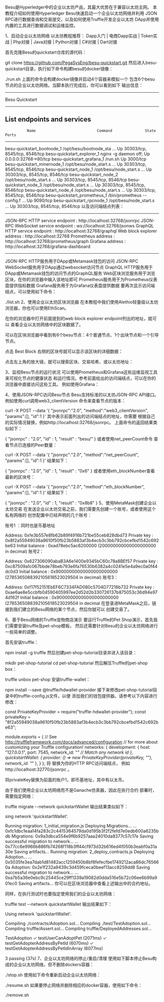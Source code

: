 Besu是Hyperledger中的企业以太坊产品，其最大优势在于兼容以太坊主网。 本教程介绍如何使用Hyperledger Besu快速启动一个企业以太坊网络并利用 JSON RPC进行数据查询和交易提交，以及如何使用Truffle开发企业以太坊 DApp并使用内置的工具进行数据调试和运维监控。

1、启动企业以太坊网络
以太坊教程推荐： Dapp入门 | 电商Dapp实战 | Token实战 | Php对接 | Java对接 | Python对接 | C#对接 | Dart对接

首先克隆Besu的quickstart仓库的源代码：

git clone https://github.com/PegaSysEng/besu-quickstart.git
然后进入besu-quickstart目录，执行如下命令构建besu的docker镜像：

./run.sh
上面的命令会构建docker镜像并启动4个容器来模拟一个 包含6个besu节点的企业以太坊网络。当脚本执行完成后，你可以看到如下 输出信息：

*************************************
Besu Quickstart <version>
*************************************
List endpoints and services
----------------------------------
              Name                            Command               State               Ports
---------------------------------------------------------------------------------------------------------
besu-quickstart_bootnode_1     /opt/besu/bootnode_sta ...   Up      30303/tcp, 8545/tcp, 8546/tcp
besu-quickstart_explorer_1     nginx -g daemon off;             Up      0.0.0.0:32768->80/tcp
besu-quickstart_grafana_1      /run.sh                          Up      3000/tcp
besu-quickstart_minernode_1    /opt/besu/node_start.s ...   Up      30303/tcp, 8545/tcp, 8546/tcp
besu-quickstart_node_1         /opt/besu/node_start.s ...   Up      30303/tcp, 8545/tcp, 8546/tcp
besu-quickstart_node_2         /opt/besu/node_start.s ...   Up      30303/tcp, 8545/tcp, 8546/tcp
besu-quickstart_node_3         /opt/besu/node_start.s ...   Up      30303/tcp, 8545/tcp, 8546/tcp
besu-quickstart_node_4         /opt/besu/node_start.s ...   Up      30303/tcp, 8545/tcp, 8546/tcp
besu-quickstart_prometheus_1   /bin/prometheus --config.f ...   Up      9090/tcp
besu-quickstart_rpcnode_1      /opt/besu/node_start.s ...   Up      30303/tcp, 8545/tcp, 8546/tcp
以及访问端结点列表：

****************************************************************
JSON-RPC HTTP service endpoint      : http://localhost:32768/jsonrpc
JSON-RPC WebSocket service endpoint : ws://localhost:32768/jsonws
GraphQL HTTP service endpoint       : http://localhost:32768/graphql
Web block explorer address          : http://localhost:32768
Prometheus address                  : http://localhost:32768/prometheus/graph
Grafana address                     : http://localhost:32768/grafana-dashboard                                                                        
****************************************************************
JSON-RPC HTTP服务用于DApp或Metamask钱包的访问
JSON-RPC WebSocket服务用于DApp通过websocket访问节点
GraphQL HTTP服务用于DApp或Metamask钱包的访问节点的GraphQL服务
Web区块浏览服务用于浏览区块，在你的浏览器中输入该地址即可
Prometheus服务用于为Prometheus仪表盘提供指标数据
Grafana服务用于为Grafana仪表盘提供数据
要再次显示访问端结点，可以使用如下命令：

./list.sh
2、使用企业以太坊区块浏览器
在本教程中我们使用Alethio轻量级以太坊浏览器，你也可以使用EthScan。

在你的浏览器中打开前面提到的web block explorer endpoint列出的地址，就可以 查看企业以太坊网络中的区块数据了。



可以在区块浏览器中看到有6个besu节点：4个普通节点、1个出块节点和一个引导节点。

点击 Best Block 右侧的区块号就可以显示该区块的详细数据：



点击左上角的放大镜，就可以搜索区块、交易哈希、或以太坊地址：



3、监视Besu节点的运行状况
可以使用Prometheus和Grafana这些运维监视工具来可视化节点的健康状态 和运行情况。参考前面给出的访问端结点，可以在你的浏览器中直接访问这些工具。 例如使用Grafana：



4、使用JSON-RPC访问Besu节点
Besu支持标准的以太坊JSON-RPC API接口。例如使用curl调用web3_clientVersion 命令来查看节点的版本：

curl -X POST --data '{
	"jsonrpc":"2.0",
	"method":"web3_clientVersion",
	"params":[],
	"id":1
}' <http-rpc-endpoint>
其中<http-rpc-endpoint>表示前面列出的访问端结点的地址，你需要 根据自己的实际情况替换，例如http://localhost:32768/jsonrpc。 上面命令的返回结果类似如下：

{
   "jsonrpc" : "2.0",
   "id" : 1,
   "result" : "besu/<version number>"
}
或者使用net_peerCount命令 查看节点已连接的Peer数量：

curl -X POST --data '{
	"jsonrpc":"2.0",
	"method":"net_peerCount",
	"params":[],
	"id":1
}' <http-rpc-endpoint>
结果如下：

{
  "jsonrpc" : "2.0",
  "id" : 1,
  "result" : "0x6"
}
或者使用eth_blockNumber查看 最新的区块号：

curl -X POST --data '{
	"jsonrpc":"2.0",
	"method":"eth_blockNumber",
	"params":[],
	"id":1
}' <http-rpc-endpoint>
结果如下：

{
  "jsonrpc" : "2.0",
  "id" : 1,
  "result" : "0x8b8"
}
5、使用MetaMask创建企业以太坊交易
在发送企业以太坊交易之前，我们需要先创建一个账号，或者使用这个私有网络的 创世配置中已经声明的几个账号：

账号1 ：同时也是币基地址

Address: 0xfe3b557e8fb62b89f4916b721be55ceb828dbd73
Private key : 0x8f2a55949038a9610f50fb23b5883af3b4ecb3c3bb792cbcefbd1542c692be63
Initial balance : 0xad78ebc5ac6200000 (200000000000000000000 in decimal)
账号2：

Address: 0x627306090abaB3A6e1400e9345bC60c78a8BEf57
Private key : 0xc87509a1c067bbde78beb793e6fa76530b6382a4c0241e5e4a9ec0a0f44dc0d3
Initial balance : 0x90000000000000000000000 (2785365088392105618523029504 in decimal)
账号3：

Address: 0xf17f52151EbEF6C7334FAD080c5704D77216b732
Private key : 0xae6ae8e5ccbfb04590405997ee2d52d2b330726137b875053c36d94e974d162f
Initial balance : 0x90000000000000000000000 (2785365088392105618523029504 in decimal
在登录进MetaMask之后，链接到我们建立的Besu网络的某个节点，然后你就可以 创建交易了。

6、基于Besu网络的Truffle宠物商店演示
要运行Truffle的Pet Shop演示，首先我们需要安装truffle及pet-shop模板， 然后还需要针对Besu的企业以太坊网络进行一些简单的调整。

首先安装truffle：

npm install -g truffle
然后创建pet-shop-tutorial目录并进入该目录：

mkdir pet-shop-tutorial
cd pet-shop-tutorial
然后解压Truffle的pet-shop box：

truffle unbox pet-shop
安装truffle-wallet：

npm install --save @truffle/hdwallet-provider
接下来修改pet-shop-tutorial目录中的truffle-config.js文件，以便 添加我们的钱包提供器。请参考以下内容进行修改：

const PrivateKeyProvider = require("truffle-hdwallet-provider");
const privateKey = "8f2a55949038a9610f50fb23b5883af3b4ecb3c3bb792cbcefbd1542c692be63";

module.exports = {
  // See <http://truffleframework.com/docs/advanced/configuration>
  // for more about customizing your Truffle configuration!
  networks: {
    development: {
      host: "127.0.0.1",
      port: 7545,
      network_id: "*" // Match any network id
    },
    quickstartWallet: {
      provider: () => new PrivateKeyProvider(privateKey, "<YOUR HTTP RPC NODE ENDPOINT>"),
      network_id: "*"
    },
  }
};
将 <YOUR HTTP RPC NODE ENDPOINT>替换为你的HTTP RPC访问端结点， 例如 http://localhost:32770/jsonrpc 。

将privateKey替换为前面的账户1，即币基地址，其中有以太币。

由于我们使用企业以太坊网络而不是Ganache仿真器，因此在执行合约 部署时，需要指定网络：

truffle migrate --network quickstartWallet
输出结果类似如下：

sing network 'quickstartWallet'.

Running migration: 1_initial_migration.js
  Deploying Migrations...
  ... 0xfc1dbc1eaa14fa283c2c4415364579da0d195b3f2f2fefd7e0edb600a6235bdb
  Migrations: 0x9a3dbca554e9f6b9257aaa24010da8377c57c17e
Saving successful migration to network...
  ... 0x77cc6e9966b886fb74268f118b3ff44cf973d32b616ed4f050b3eabf0a31a30e
Saving artifacts...
Running migration: 2_deploy_contracts.js
  Deploying Adoption...
  ... 0x5035fe3ea7dab1d81482acc1259450b8bf8fefecfbe1749212aca86dc765660a
  Adoption: 0x2e1f232a9439c3d459fceca0beef13acc8259dd8
Saving successful migration to network...
  ... 0xa7b5a36e0ebc9c25445ce29ff1339a19082d0dda516e5b72c06ee6b99a901ec0
Saving artifacts...
你可以在区块浏览器中查看上述输出中的合约地址。

同样，在执行测试时也要指定使用我们的企业以太坊网络：

truffle test --network quickstartWallet
输出结果如下：

Using network 'quickstartWallet'.

Compiling ./contracts/Adoption.sol...
Compiling ./test/TestAdoption.sol...
Compiling truffle/Assert.sol...
Compiling truffle/DeployedAddresses.sol...


  TestAdoption
    ✓ testUserCanAdoptPet (2071ms)
    ✓ testGetAdopterAddressByPetId (6070ms)
    ✓ testGetAdopterAddressByPetIdInArray (6077ms)


  3 passing (37s)
7、企业以太坊网络的停止/重启/清理
使用如下脚本停止Besu构成的企业以太坊网络，但不删除dockers容器：

./stop.sh
使用如下命令重新启动企业以太坊网络：

./resume.sh
如果要停止网络并删除相应的docker容器，使用如下命令：

./remove.sh
